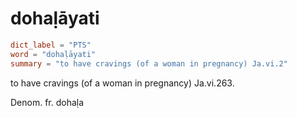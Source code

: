 # dohaḷāyati

``` toml
dict_label = "PTS"
word = "dohaḷāyati"
summary = "to have cravings (of a woman in pregnancy) Ja.vi.2"
```

to have cravings (of a woman in pregnancy) Ja.vi.263.

Denom. fr. dohaḷa

